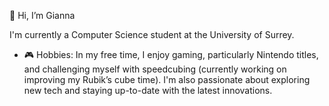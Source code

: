 👋 Hi, I’m Gianna

I'm currently a Computer Science student at the University of Surrey.

- 🎮 Hobbies: In my free time, I enjoy gaming, particularly Nintendo titles, and challenging myself with speedcubing (currently working on improving my Rubik’s cube time). I'm also passionate about exploring new tech and staying up-to-date with the latest innovations.

<!---
Gianna-A/Gianna-A is a ✨ special ✨ repository because its `README.md` (this file) appears on your GitHub profile.
You can click the Preview link to take a look at your changes.
--->
